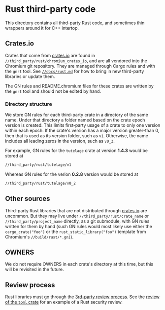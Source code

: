 # Rust third-party code

This directory contains all third-party Rust code, and sometimes thin wrappers
around it for C++ intertop.

## Crates.io

Crates that come from [crates.io](https://crates.io) are found in
`//third_party/rust/chromium_crates_io`, and are all vendored into the
Chromium git repository. They are managed through Cargo rules and with
the `gnrt` tool. See [`//docs/rust.md`](../../docs/rust.md) for how to
bring in new third-party libraries or update them.

The GN rules and README.chromium files for these crates are written by
the `gnrt` tool and should not be edited by hand.

### Directory structure

We store GN rules for each third-party crate in a directory of the same name.
Under that directory a folder named based on the crate epoch version is
created. This limits first-party usage of a crate to only one version within
each epoch.
If the crate's version has a major version greater-than 0, then that is used
as its version folder, such as `v1`. Otherwise, the name includes all
leading zeros in the version, such as `v0_3`.

For example, GN rules for the `tutelage` crate at version **1.4.3** would be
stored at
```sh
//third_party/rust/tutelage/v1
```

Whereas GN rules for the verion **0.2.8** version would be stored at
```sh
//third_party/rust/tutelage/v0_2
```

## Other sources

Third-party Rust libraries that are not distributed through [crates.io](
https://crates.io) are uncommon. But they may live under
`//third_party/rust/crate_name` or `//third_party/project_name` directly,
as a git submodule, with GN rules written for them by hand
(such GN rules would most likely use either the `cargo_crate("foo")` or the
`rust_static_library("foo")` template from Chromium's `//build/rust/*.gni`).

## OWNERS

We do not require OWNERS in each crate's directory at this time, but this
will be revisited in the future.

## Review process

Rust libraries must go through the [3rd-party review process](
../../docs/adding_to_third_party.md).
See the [review of the `toml` crate](
https://groups.google.com/u/1/a/chromium.org/g/security/c/K686pSg-gZc/m/Pn2QzqahAwAJ)
for an example of a Rust security review.
